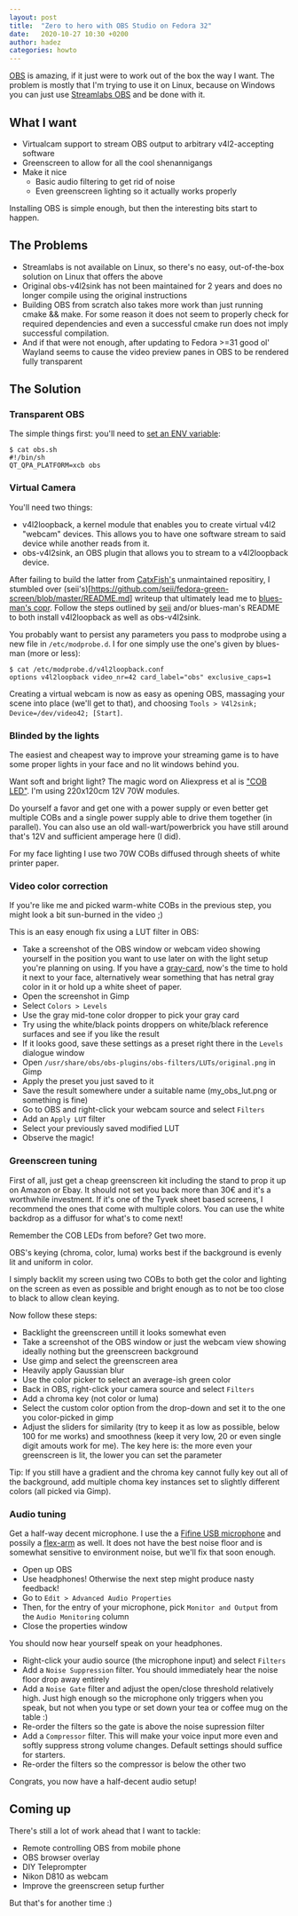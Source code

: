 ```yaml
---
layout: post
title:  "Zero to hero with OBS Studio on Fedora 32"
date:   2020-10-27 10:30 +0200
author: hadez
categories: howto
---
```


[OBS](https://obsproject.com/) is amazing, if it just were to work out of the box the way I want.
The problem is mostly that I'm trying to use it on Linux, because on Windows you can just use [Streamlabs OBS](https://streamlabs.com/streamlabs-obs) and be done with it.

## What I want

- Virtualcam support to stream OBS output to arbitrary v4l2-accepting software
- Greenscreen to allow for all the cool shenannigangs
- Make it nice
    - Basic audio filtering to get rid of noise
    - Even greenscreen lighting so it actually works properly

Installing OBS is simple enough, but then the interesting bits start to happen.

## The Problems

- Streamlabs is not available on Linux, so there's no easy, out-of-the-box solution on Linux that offers the above
- Original obs-v4l2sink has not been maintained for 2 years and does no longer compile using the original instructions
- Building OBS from scratch also takes more work than just running cmake && make. For some reason it does not seem to properly check for required dependencies and even a successful cmake run does not imply successful compilation.
- And if that were not enough, after updating to Fedora >=31 good ol' Wayland seems to cause the video preview panes in OBS to be rendered fully transparent

## The Solution

### Transparent OBS

The simple things first: you'll need to [set an ENV variable](https://obsproject.com/forum/threads/fedora-31-preview-window-is-transparent.112877/):

```
$ cat obs.sh 
#!/bin/sh
QT_QPA_PLATFORM=xcb obs
```

### Virtual Camera

You'll need two things:

- v4l2loopback, a kernel module that enables you to create virtual v4l2 "webcam" devices. This allows you to have one software stream to said device while another reads from it.
- obs-v4l2sink, an OBS plugin that allows you to stream to a v4l2loopback device.

After failing to build the latter from [CatxFish's](https://github.com/CatxFish/obs-v4l2sink) unmaintained repositiry, I stumbled over (seii's)[https://github.com/seii/fedora-green-screen/blob/master/README.md] writeup that ultimately lead me to [blues-man's copr](https://github.com/blues-man/obs-v4l2sink-plugin-fedora).
Follow the steps outlined by [seii](https://github.com/seii/fedora-green-screen/blob/master/README.md) and/or blues-man's README to both install v4l2loopback as well as obs-v4l2sink.

You probably want to persist any parameters you pass to modprobe using a new file in `/etc/modprobe.d`.
I for one simply use the one's given by blues-man (more or less):

```
$ cat /etc/modprobe.d/v4l2loopback.conf         
options v4l2loopback video_nr=42 card_label="obs" exclusive_caps=1
```

Creating a virtual webcam is now as easy as opening OBS, massaging your scene into place (we'll get to that), and choosing `Tools > V4l2sink; Device=/dev/video42; [Start]`.

### Blinded by the lights

The easiest and cheapest way to improve your streaming game is to have some proper lights in your face and no lit windows behind you.

Want soft and bright light? The magic word on Aliexpress et al is ["COB LED"](https://de.aliexpress.com/wholesale?catId=0origin=y&SearchText=cob+led).
I'm using 220x120cm 12V 70W modules.

Do yourself a favor and get one with a power supply or even better get multiple COBs and a single power supply able to drive them together (in parallel).
You can also use an old wall-wart/powerbrick you have still around that's 12V and sufficient amperage here (I did).

For my face lighting I use two 70W COBs diffused through sheets of white printer paper.

### Video color correction

If you're like me and picked warm-white COBs in the previous step, you might look a bit sun-burned in the video ;)

This is an easy enough fix using a LUT filter in OBS:

- Take a screenshot of the OBS window or webcam video showing yourself in the position you want to use later on with the light setup you're planning on using. If you have a [gray-card](https://www.amazon.de/-/en/gp/product/B00KCPBLWO/), now's the time to hold it next to your face, alternatively wear something that has netral gray color in it or hold up a white sheet of paper.
- Open the screenshot in Gimp
- Select `Colors > Levels`
- Use the gray mid-tone color dropper to pick your gray card
- Try using the white/black points droppers on white/black reference surfaces and see if you like the result
- If it looks good, save these settings as a preset right there in the `Levels` dialogue window
- Open `/usr/share/obs/obs-plugins/obs-filters/LUTs/original.png` in Gimp
- Apply the preset you just saved to it
- Save the result somewhere under a suitable name (my_obs_lut.png or something is fine)
- Go to OBS and right-click your webcam source and select `Filters`
- Add an `Apply LUT` filter
- Select your previously saved modified LUT
- Observe the magic!

### Greenscreen tuning

First of all, just get a cheap greenscreen kit including the stand to prop it up on Amazon or Ebay.
It should not set you back more than 30€ and it's a worthwhile investment.
If it's one of the Tyvek sheet based screens, I recommend the ones that come with multiple colors.
You can use the white backdrop as a diffusor for what's to come next!

Remember the COB LEDs from before?
Get two more.

OBS's keying (chroma, color, luma) works best if the background is evenly lit and uniform in color.

I simply backlit my screen using two COBs to both get the color and lighting on the screen as even as possible and bright enough as to not be too close to black to allow clean keying.

Now follow these steps:

- Backlight the greenscreen untill it looks somewhat even
- Take a screenshot of the OBS window or just the webcam view showing ideally nothing but the greenscreen background
- Use gimp and select the greenscreen area
- Heavily apply Gaussian blur
- Use the color picker to select an average-ish green color
- Back in OBS, right-click your camera source and select `Filters`
- Add a chroma key (not color or luma)
- Select the custom color option from the drop-down and set it to the one you color-picked in gimp
- Adjust the sliders for similarity (try to keep it as low as possible, below 100 for me works) and smoothness (keep it very low, 20 or even single digit amouts work for me). The key here is: the more even your greenscreen is lit, the lower you can set the parameter

Tip: If you still have a gradient and the chroma key cannot fully key out all of the background, add multiple choma key instances set to slightly different colors (all picked via Gimp).


### Audio tuning

Get a half-way decent microphone.
I use the a [Fifine USB microphone](https://www.amazon.de/-/en/gp/product/B07QC5W7G9/) and possily a [flex-arm](https://www.amazon.de/-/en/gp/product/B073VJKD9Q) as well.
It does not have the best noise floor and is somewhat sensitive to environment noise, but we'll fix that soon enough.

- Open up OBS
- Use headphones! Otherwise the next step might produce nasty feedback!
- Go to `Edit > Advanced Audio Properties`
- Then, for the entry of your microphone, pick `Monitor and Output` from the `Audio Monitoring` column
- Close the properties window

You should now hear yourself speak on your headphones.

- Right-click your audio source (the microphone input) and select `Filters`
- Add a `Noise Suppression` filter. You should immediately hear the noise floor drop away entirely
- Add a `Noise Gate` filter and adjust the open/close threshold relatively high. Just high enough so the microphone only triggers when you speak, but not when you type or set down your tea or coffee mug on the table :)
- Re-order the filters so the gate is above the noise supression filter
- Add a `Compressor` filter. This will make your voice input more even and softly suppress strong volume changes. Default settings should suffice for starters.
- Re-order the filters so the compressor is below the other two

Congrats, you now have a half-decent audio setup!


## Coming up

There's still a lot of work ahead that I want to tackle:

- Remote controlling OBS from mobile phone
- OBS browser overlay
- DIY Teleprompter
- Nikon D810 as webcam
- Improve the greenscreen setup further

But that's for another time :)


